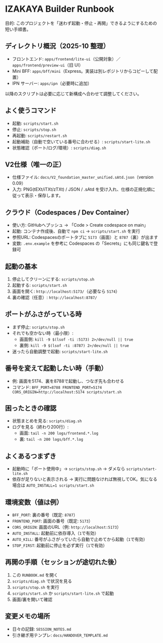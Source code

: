 # IZAKAYA Builder Runbook

目的: このプロジェクトを「迷わず起動・停止・再開」できるようにするための短い手順書。

## ディレクトリ概況（2025-10 整理）
- フロントエンド: `apps/frontend/lite-ui`（公開対象）／`apps/frontend/preview-ui`（旧 UI）
- Mini BFF: `apps/bff/mini`（Express。実装は別レポジトリからコピーして配置）
- IPN サーバー: `apps/ipn`（必要時に追加）

以降のスクリプトは必要に応じて新構成へ合わせて調整してください。

## よく使うコマンド
- 起動: `scripts/start.sh`
- 停止: `scripts/stop.sh`
- 再起動: `scripts/restart.sh`
- 起動補助（自動で空いている番号に合わせる）: `scripts/start-lite.sh`
- 状態確認（ポート/ログ/環境）: `scripts/diag.sh`

## V2仕様（唯一の正）
- 仕様ファイル: `docs/V2_foundation_master_unified.sAtd.json`（version 0.09）
- 入力: PNG(tEXt/iTXt/zTXt) / JSON / .sAtd を受け入れ、仕様の正規化順に従って表示・保存します。

## クラウド（Codespaces / Dev Container）
- 使い方: GitHubへプッシュ → 「Code > Create codespace on main」
- 起動: コンテナ作成後、自動で `npm ci` → `scripts/start.sh` を実行
- 参照URL: Codespacesのポートタブに `5173`（画面）と `8787`（裏）が出ます
- 変数: `.env.example` を参考に Codespaces の「Secrets」にも同じ鍵名で登録可

## 起動の基本
1) 停止してクリーンにする: `scripts/stop.sh`
2) 起動する: `scripts/start.sh`
3) 画面を開く: `http://localhost:5173/`（必要なら `5174`）
4) 裏の確認（任意）: `http://localhost:8787/`

## ポートがふさがっている時
- まず停止: `scripts/stop.sh`
- それでも空かない時（最小限）:
  - 画面側: `kill -9 $(lsof -ti :5173) 2>/dev/null || true`
  - 裏側: `kill -9 $(lsof -ti :8787) 2>/dev/null || true`
- 迷ったら自動調整で起動: `scripts/start-lite.sh`

## 番号を変えて起動したい時（手動）
- 例: 画面を5174、裏を8788で起動し、つなぎ先も合わせる
- コマンド: `BFF_PORT=8788 FRONTEND_PORT=5174 CORS_ORIGIN=http://localhost:5174 scripts/start.sh`

## 困ったときの確認
- 状態まとめを見る: `scripts/diag.sh`
- ログを見る（終わり200行）:
  - 画面: `tail -n 200 logs/frontend.*.log`
  - 裏: `tail -n 200 logs/bff.*.log`

## よくあるつまずき
- 起動時に「ポート使用中」→ `scripts/stop.sh` → ダメなら `scripts/start-lite.sh`
- 依存が足りないと表示される → 実行に問題なければ無視してOK。気になる場合は `AUTO_INSTALL=1 scripts/start.sh`

## 環境変数（値は例）
- `BFF_PORT`: 裏の番号（既定: `8787`）
- `FRONTEND_PORT`: 画面の番号（既定: `5173`）
- `CORS_ORIGIN`: 画面のURL（例: `http://localhost:5173`）
- `AUTO_INSTALL`: 起動前に依存導入（`1`で有効）
- `AUTO_KILL`: 番号がふさがっていたら自動で止めてから起動（`1`で有効）
- `STOP_FIRST`: 起動前に停止を必ず実行（`1`で有効）

## 再開の手順（セッションが途切れた後）
1) この `RUNBOOK.md` を開く
2) `scripts/diag.sh` で状況を見る
3) `scripts/stop.sh` を実行
4) `scripts/start.sh` か `scripts/start-lite.sh` で起動
5) 画面/裏を開いて確認

## 変更メモの場所
- 日々の記録: `SESSION_NOTES.md`
- 引き継ぎ用テンプレ: `docs/HANDOVER_TEMPLATE.md`
